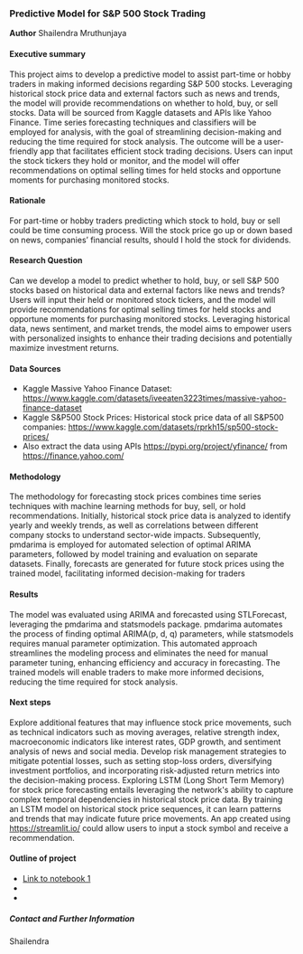### Predictive Model for S&P 500 Stock Trading

**Author**
Shailendra Mruthunjaya

#### Executive summary
This project aims to develop a predictive model to assist part-time or hobby traders in making informed decisions regarding S&P 500 stocks. Leveraging historical stock price data and external factors such as news and trends, the model will provide recommendations on whether to hold, buy, or sell stocks. Data will be sourced from Kaggle datasets and APIs like Yahoo Finance. Time series forecasting techniques and classifiers will be employed for analysis, with the goal of streamlining decision-making and reducing the time required for stock analysis. The outcome will be a user-friendly app that facilitates efficient stock trading decisions. Users can input the stock tickers they hold or monitor, and the model will offer recommendations on optimal selling times for held stocks and opportune moments for purchasing monitored stocks.

#### Rationale
For part-time or hobby traders predicting which stock to hold, buy or sell could be time consuming process. Will the stock price go up or down based on news, companies’ financial results, should I hold the stock for dividends. 

#### Research Question
Can we develop a model to predict whether to hold, buy, or sell S&P 500 stocks based on historical data and external factors like news and trends?
Users will input their held or monitored stock tickers, and the model will provide recommendations for optimal selling times for held stocks and opportune moments for purchasing monitored stocks. Leveraging historical data, news sentiment, and market trends, the model aims to empower users with personalized insights to enhance their trading decisions and potentially maximize investment returns.

#### Data Sources
* Kaggle Massive Yahoo Finance Dataset: https://www.kaggle.com/datasets/iveeaten3223times/massive-yahoo-finance-dataset
*	Kaggle S&P500 Stock Prices: Historical stock price data of all S&P500 companies: https://www.kaggle.com/datasets/rprkh15/sp500-stock-prices/
*	Also extract the data using APIs https://pypi.org/project/yfinance/ from https://finance.yahoo.com/


#### Methodology
The methodology for forecasting stock prices combines time series techniques with machine learning methods for buy, sell, or hold recommendations. Initially, historical stock price data is analyzed to identify yearly and weekly trends, as well as correlations between different company stocks to understand sector-wide impacts. Subsequently, pmdarima is employed for automated selection of optimal ARIMA parameters, followed by model training and evaluation on separate datasets. Finally, forecasts are generated for future stock prices using the trained model, facilitating informed decision-making for traders

#### Results
The model was evaluated using ARIMA and forecasted using STLForecast, leveraging the pmdarima and statsmodels package. pmdarima automates the process of finding optimal ARIMA(p, d, q) parameters, while statsmodels requires manual parameter optimization. This automated approach streamlines the modeling process and eliminates the need for manual parameter tuning, enhancing efficiency and accuracy in forecasting.
The trained models will enable traders to make more informed decisions, reducing the time required for stock analysis.

#### Next steps
Explore additional features that may influence stock price movements, such as technical indicators such as moving averages, relative strength index, macroeconomic indicators like interest rates, GDP growth, and sentiment analysis of news and social media.
Develop risk management strategies to mitigate potential losses, such as setting stop-loss orders, diversifying investment portfolios, and incorporating risk-adjusted return metrics into the decision-making process.
Exploring LSTM (Long Short Term Memory) for stock price forecasting entails leveraging the network's ability to capture complex temporal dependencies in historical stock price data. By training an LSTM model on historical stock price sequences, it can learn patterns and trends that may indicate future price movements. 
An app created using https://streamlit.io/ could allow users to input a stock symbol and receive a recommendation.


#### Outline of project

- [Link to notebook 1]()
- 
- 


##### Contact and Further Information
Shailendra
